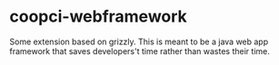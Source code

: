 # coopci-webframework

Some extension based on grizzly.
This is meant to be a java web app framework that saves developers't time rather than wastes their time.
